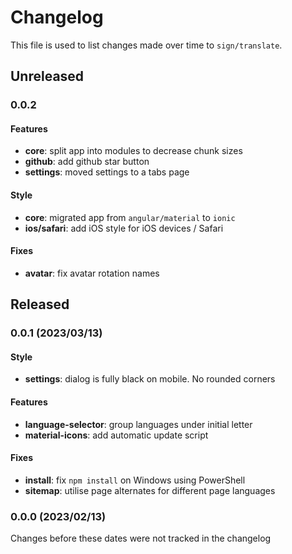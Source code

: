 # Changelog

This file is used to list changes made over time to `sign/translate`.

## Unreleased

### 0.0.2

#### Features

- **core**: split app into modules to decrease chunk sizes
- **github**: add github star button
- **settings**: moved settings to a tabs page

#### Style

- **core**: migrated app from `angular/material` to `ionic`
- **ios/safari**: add iOS style for iOS devices / Safari

#### Fixes

- **avatar**: fix avatar rotation names

## Released

### 0.0.1 (2023/03/13)

#### Style

- **settings**: dialog is fully black on mobile. No rounded corners

#### Features

- **language-selector**: group languages under initial letter
- **material-icons**: add automatic update script

#### Fixes

- **install**: fix `npm install` on Windows using PowerShell
- **sitemap**: utilise page alternates for different page languages

### 0.0.0 (2023/02/13)

Changes before these dates were not tracked in the changelog
